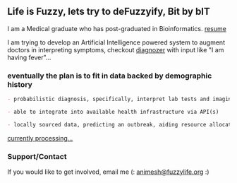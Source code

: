 ## Life is Fuzzy, lets try to deFuzzyify, Bit by bIT

I am a Medical graduate who has post-graduated in Bioinformatics. 
[resume](https://docs.google.com/document/d/e/2PACX-1vR_zZMYpe5L7rqkdETVVLzoolkCs6ZFwxR7NDyZ76vQqvux8sBfIiGxTljTjkkycm0lObq-BUWsunIo/pub)

I am trying to develop an Artificial Intelligence powered system to augment doctors in interpreting symptoms, 
checkout [diagnozer](https://diagnozer.herokuapp.com/) with input like "I am having fever"... 

### eventually the plan is to fit in data backed by demographic history

```markdown
- probabilistic diagnosis, specifically, interpret lab tests and imaging results coming from suspected infectious disease and risk assessment of other conditions e.g. cancer

- able to integrate into available health infrastructure via API(s)

- locally sourced data, predicting an outbreak, aiding resource allocation;add Bhojpuri/Hindi to aid urban and rural health care providers respectively
```

[currently processing...](https://fuzzylife.herokuapp.com/)

### Support/Contact

If you would like to get involved, email me (: animesh@fuzzylife.org :)


